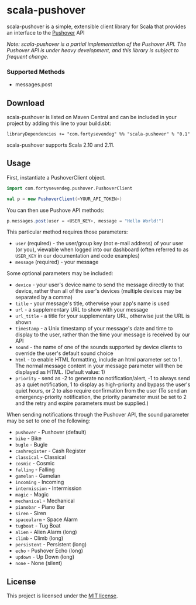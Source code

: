 # scala-pushover

scala-pushover is a simple, extensible client library for Scala that provides an interface to the [Pushover](https://pushover.net) API

_Note: scala-pushover is a partial implementation of the Pushover API. The Pushover API is under heavy development, and this library
is subject to frequent change._

### Supported Methods

 - messages.post

## Download

scala-pushover is listed on Maven Central and can be included in your project by adding this line to your build.sbt:
```
libraryDependencies += "com.fortysevendeg" %% "scala-pushover" % "0.1"
```
scala-pushover supports Scala 2.10 and 2.11.

## Usage

First, instantiate a PushoverClient object.

```scala
import com.fortysevendeg.pushover.PushoverClient

val p = new PushoverClient(<YOUR_API_TOKEN>)
```

You can then use Pushove API methods:

```scala
p.messages.post(user = <USER_KEY>, message = "Hello World!")
```

This particular method requires those parameters:

- `user` (required) - the user/group key (not e-mail address) of your user (or you), viewable when logged into our dashboard (often referred to as `USER_KEY` in our documentation and code examples)
- `message` (required) - your message

Some optional parameters may be included:

- `device` - your user's device name to send the message directly to that device, rather than all of the user's devices (multiple devices may be separated by a comma)
- `title` - your message's title, otherwise your app's name is used
- `url` - a supplementary URL to show with your message
- `url_title` - a title for your supplementary URL, otherwise just the URL is shown
- `timestamp` - a Unix timestamp of your message's date and time to display to the user, rather than the time your message is received by our API
- `sound` - the name of one of the sounds supported by device clients to override the user's default sound choice
- `html` - to enable HTML formatting, include an html parameter set to 1. The normal message content in your message parameter will then be displayed as HTML. (Default value: 1)
- `priority` - send as -2 to generate no notification/alert, -1 to always send as a quiet notification, 1 to display as high-priority and bypass the user's quiet hours, or 2 to also require confirmation from the user (To send an emergency-priority notification, the priority parameter must be set to 2 and the retry and expire parameters must be supplied.)

When sending notifications through the Pushover API, the sound parameter may be set to one of the following:

- `pushover` - Pushover (default)
- `bike` - Bike
- `bugle` - Bugle
- `cashregister` - Cash Register
- `classical` - Classical
- `cosmic` - Cosmic
- `falling` - Falling
- `gamelan` - Gamelan
- `incoming` - Incoming
- `intermission` - Intermission
- `magic` - Magic
- `mechanical` - Mechanical
- `pianobar` - Piano Bar
- `siren` - Siren
- `spacealarm` - Space Alarm
- `tugboat` - Tug Boat
- `alien` - Alien Alarm (long)
- `climb` - Climb (long)
- `persistent` - Persistent (long)
- `echo` - Pushover Echo (long)
- `updown` - Up Down (long)
- `none` - None (silent)




## License

This project is licensed under the [MIT license](http://opensource.org/licenses/MIT).